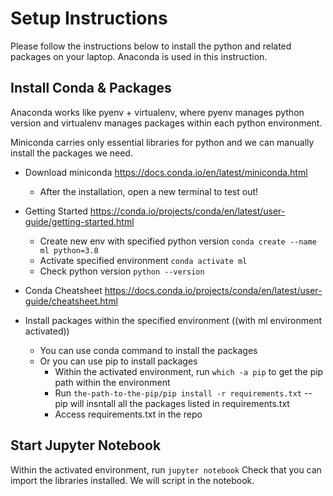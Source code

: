 # Setup Instructions 

Please follow the instructions below to install the python and related packages on your laptop. Anaconda is used in this instruction.

## Install Conda & Packages

Anaconda works like pyenv + virtualenv, where pyenv manages python version and virtualenv manages packages within each python environment.

Miniconda carries only essential libraries for python and we can manually install the packages we need.

- Download miniconda https://docs.conda.io/en/latest/miniconda.html
    - After the installation, open a new terminal to test out!

- Getting Started https://conda.io/projects/conda/en/latest/user-guide/getting-started.html
    - Create new env with specified python version `conda create --name ml python=3.8`
    - Activate specified environment `conda activate ml`
    - Check python version `python --version`
- Conda Cheatsheet https://docs.conda.io/projects/conda/en/latest/user-guide/cheatsheet.html

- Install packages within the specified environment ((with ml environment activated))
    - You can use conda command to install the packages
    - Or you can use pip to install packages
      - Within the activated environment, run `which -a pip` to get the pip path within the environment
      - Run `the-path-to-the-pip/pip install -r requirements.txt` -- pip will insntall all the packages listed in requirements.txt
      - Access requirements.txt in the repo 


## Start Jupyter Notebook
Within the activated environment, run `jupyter notebook`
Check that you can import the libraries installed. We will script in the notebook.
